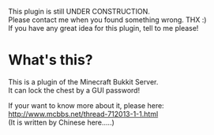 This plugin is still UNDER CONSTRUCTION.  
Please contact me when you found something wrong. THX :)  
If you have any great idea for this plugin, tell to me please!  

# What's this?
This is a plugin of the Minecraft Bukkit Server.  
It can lock the chest by a GUI password!  

If your want to know more about it, please here:  
http://www.mcbbs.net/thread-712013-1-1.html  
(It is written by Chinese here.....)  
